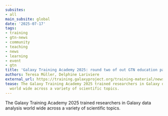 ```yaml
---
subsites:
- all
main_subsite: global
date: '2025-07-17'
tags:
- training
- gtn-news
- community
- teaching
- news
- learning
- event
- gtn
title: 'Galaxy Training Academy 2025: round two of out GTN education party!'
authors: Teresa Müller, Delphine Lariviere
external_url: https://training.galaxyproject.org/training-material/news/2025/07/17/gta-overview.html
tease: The Galaxy Training Academy 2025 trained researchers in Galaxy data analysis
  world wide across a variety of scientific topics.
---
```

The Galaxy Training Academy 2025 trained researchers in Galaxy data analysis world wide across a variety of scientific topics.